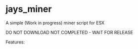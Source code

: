 # jays_miner
A simple (Work in progress) miner script for ESX


DO NOT DOWNLOAD NOT COMPLETED - WAIT FOR RELEASE


Features:

